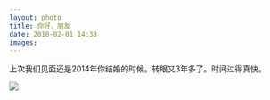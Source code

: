 ```yaml
---
layout: photo
title: 你好，朋友
date: 2018-02-01 14:38
images: 
---
```

 
 上次我们见面还是2014年你结婚的时候。转眼又3年多了。时间过得真快。
 
 ![]({{site:url}}/photo/20180201/friends.jpeg)